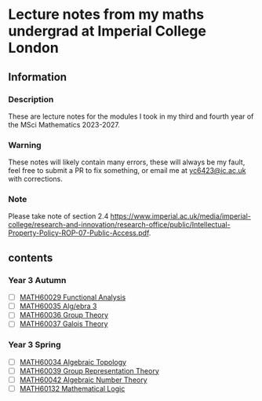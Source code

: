 # Lecture notes from my maths undergrad at Imperial College London
## Information
### Description
These are lecture notes for the modules I took in my third and fourth year of the MSci Mathematics 2023-2027.
### Warning
These notes will likely contain many errors, these will always be my fault, feel free to submit a PR to fix something, or email me at yc6423@ic.ac.uk with corrections.
### Note
Please take note of section 2.4 https://www.imperial.ac.uk/media/imperial-college/research-and-innovation/research-office/public/Intellectual-Property-Policy-ROP-07-Public-Access.pdf.

## contents
### Year 3 Autumn
- [ ] [MATH60029 Functional Analysis](https://github.com/Yusername05/ICL_UG/blob/main/Year%203/Functional%20Analysis/MATH60029.pdf)
- [ ] [MATH60035 Alg/ebra 3](https://github.com/Yusername05/ICL_UG/blob/main/Year%203/Algebra%203/MATH60035.pdf)
- [ ] [MATH60036 Group Theory](https://github.com/Yusername05/ICL_UG/blob/main/Year%203/Group%20Theory/MATH60036.pdf)
- [ ] [MATH60037 Galois Theory](https://github.com/Yusername05/ICL_UG/blob/main/Year%203/Galois%20Theory/MATH60037.pdf)

### Year 3 Spring
- [ ] [MATH60034 Algebraic Topology](https://github.com/Yusername05/ICL_UG/blob/main/Year%203/Algebraic%20Topology/MATH60034.pdf)
- [ ] [MATH60039 Group Representation Theory](https://github.com/Yusername05/ICL_UG/blob/main/Year%203/Group%20Representation%20Theory/MATH60039.pdf)
- [ ] [MATH60042 Algebraic Number Theory](https://github.com/Yusername05/ICL_UG/blob/main/Year%203/Algebraic%20Number%20Theory/MATH60042.pdf)
- [ ] [MATH60132 Mathematical Logic](https://github.com/Yusername05/ICL_UG/blob/main/Year%203/Mathematical%20Logic/MATH60132.pdf)
